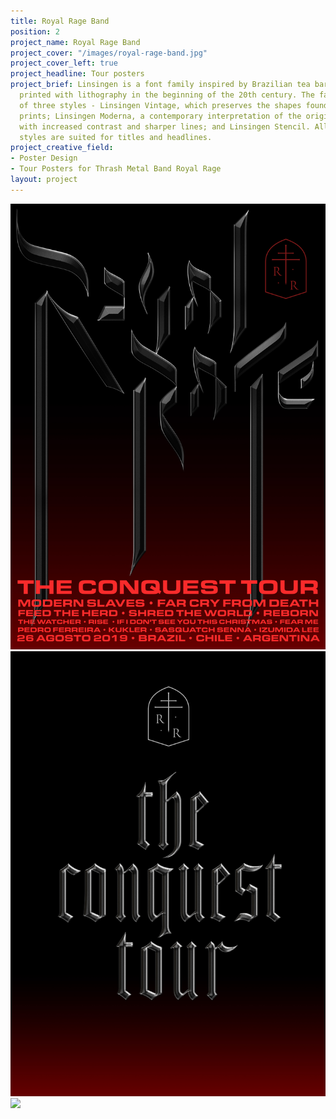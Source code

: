 ```yaml
---
title: Royal Rage Band
position: 2
project_name: Royal Rage Band
project_cover: "/images/royal-rage-band.jpg"
project_cover_left: true
project_headline: Tour posters
project_brief: Linsingen is a font family inspired by Brazilian tea barrel labels
  printed with lithography in the beginning of the 20th century. The family consists
  of three styles - Linsingen Vintage, which preserves the shapes found in the original
  prints; Linsingen Moderna, a contemporary interpretation of the original shapes,
  with increased contrast and sharper lines; and Linsingen Stencil. All of the three
  styles are suited for titles and headlines.
project_creative_field:
- Poster Design
- Tour Posters for Thrash Metal Band Royal Rage
layout: project
---
```


![](/images/royal_rage_band/royal5b.jpg)
![](/images/royal_rage_band/royal6b.jpg)
![](/images/royal_rage_band/royal2c.jpg)
